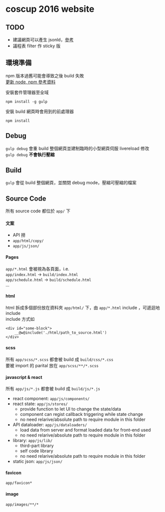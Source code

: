 # coscup 2016 website

## TODO
- 建議網頁可以產生 jsonld，[參考](https://github.com/g0v/summit.g0v.tw/blob/2016/jld.js)
- 議程表 filter 作 sticky 版

## 環境準備
npm 版本過舊可能會導致之後 build 失敗  
[更新 node, npm 參考資料](https://nodejs.org/en/download/package-manager/)

安裝套件管理器至全域
```
npm install -g gulp
```

安裝 build 網頁時會用到的前處理器
```
npm install
```


## Debug
`gulp debug` 會重 build 整個網頁並建制臨時的小型網頁伺服 livereload 修改  
``gulp debug`` **不會執行壓縮**


## Build
``gulp`` 會從 build 整個網頁，並關閉 debug mode，壓縮可壓縮的檔案


## Source Code
所有 source code 都位於 ``app/`` 下  

#### 文案
* API 撈
* ``app/html/copy/``
* ``app/js/json/``

#### Pages
``app/*.html`` 會被視為各頁面，i.e.  
``app/index.html`` -> ``build/index.html``  
``app/schedule.html`` -> ``build/schedule.html``  
...

#### html
html 拆成多個部份放在資料夾 ``app/html/`` 下，由 ``app/*.html`` include ，可遞迴地 include  
include 方式如
```
<div id="some-block">
	__@w@include('./html/path_to_source.html')
</div>
```

#### scss
所有 ``app/scss/*.scss`` 都會被 build 成 ``build/css/*.css``  
要被 import 的 parital 放在 ``app/scss/**/*.scss``  

#### javascript & react
所有 ``app/js/*.js`` 都會被 build 成 ``build/js/*.js``
* react component: ``app/js/components/``
* react state: ``app/js/stores/``
  * provide function to let UI to change the state/data
  * component can regist callback triggering while state change
  * no need relarive/absolute path to require module in this folder
* API dataloader: ``app/js/dataloaders/``
  * load data from server and format loaded data for front-end used
  * no need relarive/absolute path to require module in this folder
* library: ``app/js/lib/``
  * third-part library
  * self code library
  * no need relarive/absolute path to require module in this folder
* static json: ``app/js/json/``

#### favicon
``app/favicon*``

#### image
``app/images/**/*``

